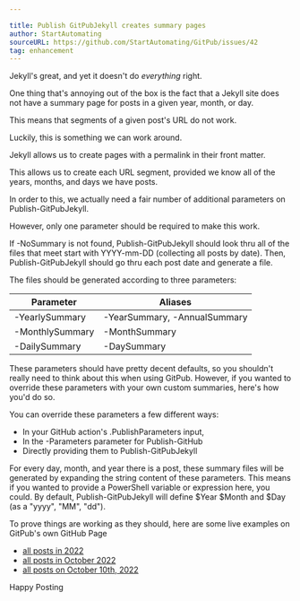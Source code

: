 ```yaml
---

title: Publish GitPubJekyll creates summary pages
author: StartAutomating
sourceURL: https://github.com/StartAutomating/GitPub/issues/42
tag: enhancement
---
```

Jekyll's great, and yet it doesn't do _everything_ right.

One thing that's annoying out of the box is the fact that a Jekyll site does not have a summary page for posts in a given year, month, or day.

This means that segments of a given post's URL do not work.

Luckily, this is something we can work around.

Jekyll allows us to create pages with a permalink in their front matter.

This allows us to create each URL segment, provided we know all of the years, months, and days we have posts.

In order to this, we actually need a fair number of additional parameters on Publish-GitPubJekyll.

However, only one parameter should be required to make this work.

If -NoSummary is not found, Publish-GitPubJekyll should look thru all of the files that meet start with YYYY-mm-DD (collecting all posts by date).  Then, Publish-GitPubJekyll should go thru each post date and generate a file.

The files should be generated according to three parameters:

|Parameter|Aliases|
|-|-|
|-YearlySummary|-YearSummary, -AnnualSummary|
|-MonthlySummary|-MonthSummary|
|-DailySummary|-DaySummary|

These parameters should have pretty decent defaults, so you shouldn't really need to think about this when using GitPub.  However, if you wanted to override these parameters with your own custom summaries, here's how you'd do so.

You can override these parameters a few different ways:

* In your GitHub action's .PublishParameters input,
* In the -Parameters parameter for Publish-GitHub
* Directly providing them to Publish-GitPubJekyll


For every day, month, and year there is a post, these summary files will be generated by expanding the string content of these parameters.  This means if you wanted to provide a PowerShell variable or expression here, you could.  By default, Publish-GitPubJekyll will define $Year $Month and $Day (as a "yyyy", "MM", "dd").

To prove things are working as they should, here are some live examples on GitPub's own GitHub Page

* [all posts in 2022](https://gitpub.start-automating.com/2022/)
* [all posts in October 2022](https://gitpub.start-automating.com/2022/10)
* [all posts on October 10th, 2022](https://gitpub.start-automating.com/2022/10/10)

Happy Posting
